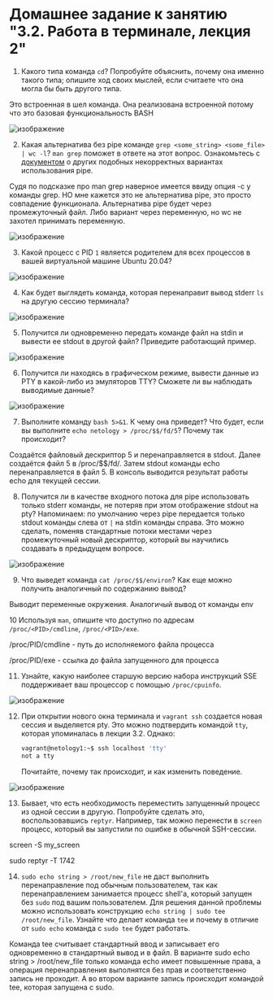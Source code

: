 # Домашнее задание к занятию "3.2. Работа в терминале, лекция 2"

1. Какого типа команда `cd`? Попробуйте объяснить, почему она именно такого типа; опишите ход своих мыслей, если считаете что она могла бы быть другого типа.

Это встроенная в шел команда. Она реализована встроенной потому что это базовая функциональность BASH

![изображение](https://user-images.githubusercontent.com/89098193/135693972-4e9a76a6-8155-420c-8e1c-e7fe188701af.png)



2. Какая альтернатива без pipe команде `grep <some_string> <some_file> | wc -l`? `man grep` поможет в ответе на этот вопрос. Ознакомьтесь с [документом](http://www.smallo.ruhr.de/award.html) о других подобных некорректных вариантах использования pipe.

Судя по подсказке про man grep наверное имеется ввиду опция -с у команды grep. НО мне кажется это не альтернатива pipe, это просто совпадение функционала. Альтернатива pipe будет через промежуточный файл. Либо вариант через переменную, но wc не захотел принимать переменную. 

![изображение](https://user-images.githubusercontent.com/89098193/135694042-a7e7b666-e4dc-4033-94db-6ed465c3ca17.png)


3. Какой процесс с PID `1` является родителем для всех процессов в вашей виртуальной машине Ubuntu 20.04?

![изображение](https://user-images.githubusercontent.com/89098193/135694049-79fc84de-1be3-404f-b561-adbb36fbb4bd.png)


4. Как будет выглядеть команда, которая перенаправит вывод stderr `ls` на другую сессию терминала?

![изображение](https://user-images.githubusercontent.com/89098193/135694064-3c9dd06c-4963-49e5-a7d3-fad307c00abb.png)


5. Получится ли одновременно передать команде файл на stdin и вывести ее stdout в другой файл? Приведите работающий пример.

![изображение](https://user-images.githubusercontent.com/89098193/135694122-32d12947-8bd8-40ff-bbac-c28e8d302820.png)


6. Получится ли находясь в графическом режиме, вывести данные из PTY в какой-либо из эмуляторов TTY? Сможете ли вы наблюдать выводимые данные?

![изображение](https://user-images.githubusercontent.com/89098193/135694130-bfc7bebd-325c-405d-9886-e78cf8075073.png)


7. Выполните команду `bash 5>&1`. К чему она приведет? Что будет, если вы выполните `echo netology > /proc/$$/fd/5`? Почему так происходит?

Создаётся файловый дескриптор 5 и перенаправляется в stdout. Далее создаётся файл 5 в /proc/$$/fd/. Затем stdout команды echo перенаправляется в файл 5. В консоль выводится результат работы echo для текущей сессии.



8. Получится ли в качестве входного потока для pipe использовать только stderr команды, не потеряв при этом отображение stdout на pty? Напоминаем: по умолчанию через pipe передается только stdout команды слева от `|` на stdin команды справа.
Это можно сделать, поменяв стандартные потоки местами через промежуточный новый дескриптор, который вы научились создавать в предыдущем вопросе.

![изображение](https://user-images.githubusercontent.com/89098193/135694171-f9e93907-0495-4a15-bd6b-05639cf4c4ef.png)


9. Что выведет команда `cat /proc/$$/environ`? Как еще можно получить аналогичный по содержанию вывод?

Выводит переменные окружения. Аналогичый вывод от команды env


10 Используя `man`, опишите что доступно по адресам `/proc/<PID>/cmdline`, `/proc/<PID>/exe`.

/proc/PID/cmdline - путь до исполняемого файла процесса
	
/proc/PID/exe - ссылка до файла запущенного для процесса 

11. Узнайте, какую наиболее старшую версию набора инструкций SSE поддерживает ваш процессор с помощью `/proc/cpuinfo`.

![изображение](https://user-images.githubusercontent.com/89098193/135694237-fce0be2e-8f98-4ae2-bb73-75f674b59f4b.png)

12. При открытии нового окна терминала и `vagrant ssh` создается новая сессия и выделяется pty. Это можно подтвердить командой `tty`, которая упоминалась в лекции 3.2. Однако:

    ```bash
	vagrant@netology1:~$ ssh localhost 'tty'
	not a tty
    ```

	Почитайте, почему так происходит, и как изменить поведение.
	
	
![изображение](https://user-images.githubusercontent.com/89098193/135694255-0e8a40c1-6bdf-4cca-aa8f-1e1294979a66.png)

	
13. Бывает, что есть необходимость переместить запущенный процесс из одной сессии в другую. Попробуйте сделать это, воспользовавшись `reptyr`. Например, так можно перенести в `screen` процесс, который вы запустили по ошибке в обычной SSH-сессии.

screen -S my_screen
	
sudo reptyr -T 1742


14. `sudo echo string > /root/new_file` не даст выполнить перенаправление под обычным пользователем, так как перенаправлением занимается процесс shell'а, который запущен без `sudo` под вашим пользователем. Для решения данной проблемы можно использовать конструкцию `echo string | sudo tee /root/new_file`. Узнайте что делает команда `tee` и почему в отличие от `sudo echo` команда с `sudo tee` будет работать.

Команда tee считывает стандартный ввод и записывает его одновременно в стандартный вывод и в файл. В варианте sudo echo string > /root/new_file только команда echo имеет повышенные права, а операция перенаправления выполнятся без прав и соответственно запись не проходит. А во втором варианте запись происходит командой tee, которая запущена с sudo.


